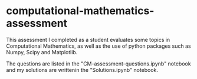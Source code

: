 # computational-mathematics-assessment

This assessment I completed as a student evaluates some topics in Computational Mathematics, as well as the use of python packages such as Numpy, Scipy and Matplotlib. 

The questions are listed in the "CM-assessment-questions.ipynb" notebook and my solutions are writtenin the "Solutions.ipynb" notebook. 

